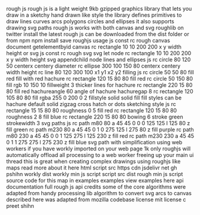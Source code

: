 rough js rough js is a light weight 9kb gzipped graphics library that lets you draw in a sketchy hand drawn like style the library defines primitives to draw lines curves arcs polygons circles and ellipses it also supports drawing svg paths rough js works with both canvas and svg roughlib on twitter install the latest rough js can be downloaded from the dist folder or from npm npm install save roughjs usage js const rc rough canvas document getelementbyid canvas rc rectangle 10 10 200 200 x y width height or svg js const rc rough svg svg let node rc rectangle 10 10 200 200 x y width height svg appendchild node lines and ellipses js rc circle 80 120 50 centerx centery diameter rc ellipse 300 100 150 80 centerx centery width height rc line 80 120 300 100 x1 y1 x2 y2 filling js rc circle 50 50 80 fill red fill with red hachure rc rectangle 120 15 80 80 fill red rc circle 50 150 80 fill rgb 10 150 10 fillweight 3 thicker lines for hachure rc rectangle 220 15 80 80 fill red hachureangle 60 angle of hachure hachuregap 8 rc rectangle 120 105 80 80 fill rgba 255 0 200 0 2 fillstyle solid solid fill fill styles can be hachure default solid zigzag cross hatch or dots sketching style js rc rectangle 15 15 80 80 roughness 0 5 fill red rc rectangle 120 15 80 80 roughness 2 8 fill blue rc rectangle 220 15 80 80 bowing 6 stroke green strokewidth 3 svg paths js rc path m80 80 a 45 45 0 0 0 125 125 l 125 80 z fill green rc path m230 80 a 45 45 0 1 0 275 125 l 275 80 z fill purple rc path m80 230 a 45 45 0 0 1 125 275 l 125 230 z fill red rc path m230 230 a 45 45 0 1 1 275 275 l 275 230 z fill blue svg path with simplification using web workers if you have workly imported on your web page 1k only roughjs will automatically offload all processing to a web worker freeing up your main ui thread this is great when creating complex drawings using roughjs like maps read more about it here html script src https cdn jsdelivr net gh pshihn workly dist workly min js script script src dist rough min js script source code for this map in examples examples view examples here api documentation full rough js api credits some of the core algorithms were adapted from handy processing lib algorithm to convert svg arcs to canvas described here was adapted from mozilla codebase license mit license c preet shihn